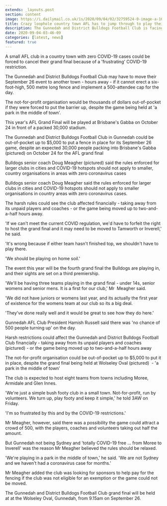 ```yaml
---
extends: _layouts.post
section: content
image: https://i.dailymail.co.uk/1s/2020/09/04/02/32759524-0-image-a-10_1599182515398.jpg 
title: Crazy loophole country town AFL has to jump through to play their grand final 
description: The Gunnedah and District Bulldogs Football Club is facing the possibility of moving its grand final hours away if it cannot erect a 500 metre long fence and implement 500-attendee cap for the day. 
date: 2020-09-04-03-46-09 
categories: [latest, news] 
featured: true 
--- 
```

A small AFL club in a country town with zero COVID-19 cases could be forced to cancel their grand final because of a 'frustrating' COVID-19 restriction. 

The Gunnedah and District Bulldogs Football Club may have to move their September 26 event to another town - hours away - if it cannot erect a six-foot-high, 500 metre long fence and implement a 500-attendee cap for the day.

The not-for-profit organisation would be thousands of dollars out-of-pocket if they were forced to put the barrier up, despite the game being held at 'a park in the middle of town'.

This year's AFL Grand Final will be played at Brisbane's Gabba on October 24 in front of a packed 30,000 stadium. 

The Gunnedah and District Bulldogs Football Club in Gunnedah could be out-of-pocket up to $5,000 to put a fence in place for its September 26 game, despite an expected 30,000 people packing into Brisbane's Gabba (pictured) on October 24 for the AFL grand final

Bulldogs senior coach Doug Meagher (pictured) said the rules enforced for larger clubs in cities and COVID-19 hotspots should not apply to smaller, country organisations in areas with zero coronavirus cases

Bulldogs senior coach Doug Meagher said the rules enforced for larger clubs in cities and COVID-19 hotspots should not apply to smaller organisations in country areas with zero coronavirus cases.

The harsh rules could see the club affected financially - taking away from its unpaid players and coaches - or the game being moved up to two-and-a-half hours away. 

'If we can't meet the current COVID regulation, we'd have to forfeit the right to host the grand final and it may need to be moved to Tamworth or Inverell,' he said. 

'It's wrong because if either team hasn't finished top, we shouldn't have to play there.

'We should be playing on home soil.' 

The event this year will be the fourth grand final the Bulldogs are playing in, and their sights are set on a third premiership.

'We'll be having three teams playing in the grand final - under 14s, senior womens and senior mens. It is a first for our club,' Mr  Meagher said.

'We did not have juniors or womens last year, and its actually the first year of existence for the womens team at our club so its a big deal. 

'They've done really well and it would be great to see how they do here.'

Gunnedah AFL Club President Hamish Russell said there was 'no chance of 500 people turning up' on the day.

Harsh restrictions could affect the Gunnedah and District Bulldogs Football Club financially - taking away from its unpaid players and coaches (pictured) - or the game being moved up to two-and-a-half hours away

The not-for-profit organisation could be out-of-pocket up to $5,000 to put it in place, despite the grand final being held at Wolseley Oval (pictured)  - 'a park in the middle of town'

The club is expected to host eight teams from towns including Moree, Armidale and Glen Innes. 

'We're just a simple bush footy club in a small town. Not-for-profit, run by volunteers. We turn up, play footy and keep it simple,' he told 3AW on Friday.

'I'm so frustrated by this and by the COVID-19 restrictions.'

Mr Meagher, however, said there was a possibility the game could attract a crowd of 500, with the players, coaches and volunteers taking out half the amount.

But Gunnedah not being Sydney and 'totally COVID-19 free ... from Moree to Inverell' was the reason Mr Meagher believed the rules should be relaxed.

'We're playing in a park in the middle of town,' he said. 'We are not Sydney and we haven't had a coronavirus case for months.'

Mr Meagher added the club was looking for sponsors to help pay for the fencing if the club was not eligible for an exemption or the game could not be moved. 

The Gunnedah and District Bulldogs Football Club grand final will be held at at the Wolseley Oval, Gunnedah, from 9.15am on September 26. 

